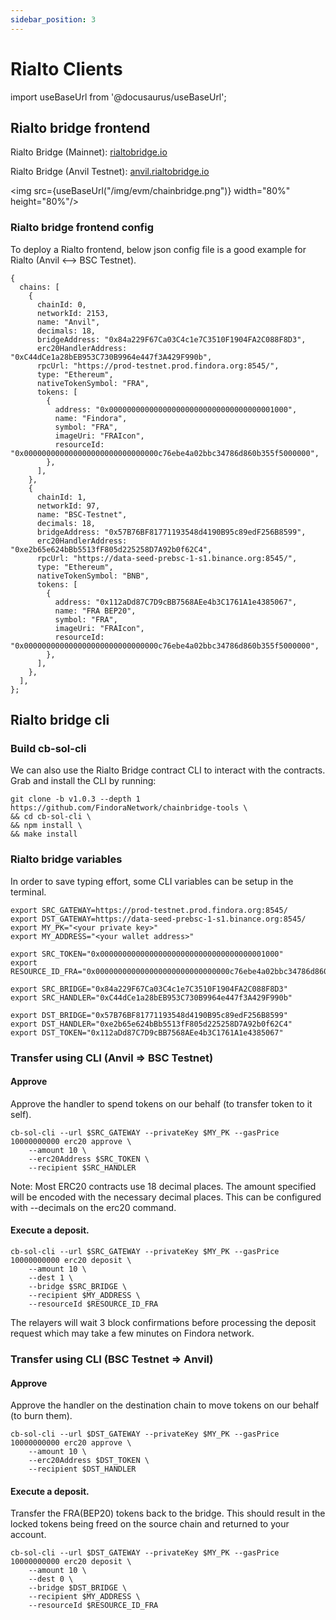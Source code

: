 ```yaml
---
sidebar_position: 3
---
```


# Rialto Clients

import useBaseUrl from '@docusaurus/useBaseUrl';

## Rialto bridge frontend

Rialto Bridge (Mainnet): [rialtobridge.io](https://rialtobridge.io)

Rialto Bridge (Anvil Testnet): [anvil.rialtobridge.io](https://anvil.rialtobridge.io)

<img src={useBaseUrl("/img/evm/chainbridge.png")} width="80%" height="80%"/>

### Rialto bridge frontend config
To deploy a Rialto frontend, below json config file is a good example for Rialto (Anvil <--> BSC Testnet).

```
{
  chains: [
    {
      chainId: 0,
      networkId: 2153,
      name: "Anvil",
      decimals: 18,
      bridgeAddress: "0x84a229F67Ca03C4c1e7C3510F1904FA2C088F8D3",
      erc20HandlerAddress: "0xC44dCe1a28bEB953C730B9964e447f3A429F990b",
      rpcUrl: "https://prod-testnet.prod.findora.org:8545/",
      type: "Ethereum",
      nativeTokenSymbol: "FRA",
      tokens: [
        {
          address: "0x0000000000000000000000000000000000001000",
          name: "Findora",
          symbol: "FRA",
          imageUri: "FRAIcon",
          resourceId: "0x000000000000000000000000000000c76ebe4a02bbc34786d860b355f5000000",
        },
      ],
    },
    {
      chainId: 1,
      networkId: 97,
      name: "BSC-Testnet",
      decimals: 18,
      bridgeAddress: "0x57B76BF81771193548d4190B95c89edF256B8599",
      erc20HandlerAddress: "0xe2b65e624bBb5513fF805d225258D7A92b0f62C4",
      rpcUrl: "https://data-seed-prebsc-1-s1.binance.org:8545/",
      type: "Ethereum",
      nativeTokenSymbol: "BNB",
      tokens: [
        {
          address: "0x112aDd87C7D9cBB7568AEe4b3C1761A1e4385067",
          name: "FRA BEP20",
          symbol: "FRA",
          imageUri: "FRAIcon",
          resourceId: "0x000000000000000000000000000000c76ebe4a02bbc34786d860b355f5000000",
        },
      ],
    },
  ],
};
```

## Rialto bridge cli

### Build cb-sol-cli

We can also use the Rialto Bridge contract CLI to interact with the contracts. Grab and install the CLI by running:

```
git clone -b v1.0.3 --depth 1 https://github.com/FindoraNetwork/chainbridge-tools \
&& cd cb-sol-cli \
&& npm install \
&& make install
```

### Rialto bridge variables
In order to save typing effort, some CLI variables can be setup in the terminal.

```
export SRC_GATEWAY=https://prod-testnet.prod.findora.org:8545/
export DST_GATEWAY=https://data-seed-prebsc-1-s1.binance.org:8545/
export MY_PK="<your private key>"
export MY_ADDRESS="<your wallet address>"

export SRC_TOKEN="0x0000000000000000000000000000000000001000"
export RESOURCE_ID_FRA="0x000000000000000000000000000000c76ebe4a02bbc34786d860b355f5000000"

export SRC_BRIDGE="0x84a229F67Ca03C4c1e7C3510F1904FA2C088F8D3"
export SRC_HANDLER="0xC44dCe1a28bEB953C730B9964e447f3A429F990b"

export DST_BRIDGE="0x57B76BF81771193548d4190B95c89edF256B8599"
export DST_HANDLER="0xe2b65e624bBb5513fF805d225258D7A92b0f62C4"
export DST_TOKEN="0x112aDd87C7D9cBB7568AEe4b3C1761A1e4385067"
```


### Transfer using CLI (Anvil => BSC Testnet)

#### Approve
Approve the handler to spend tokens on our behalf (to transfer token to it self).

```
cb-sol-cli --url $SRC_GATEWAY --privateKey $MY_PK --gasPrice 10000000000 erc20 approve \
    --amount 10 \
    --erc20Address $SRC_TOKEN \
    --recipient $SRC_HANDLER
```
Note: Most ERC20 contracts use 18 decimal places. The amount specified will be encoded with the necessary decimal places. This can be configured with --decimals on the erc20 command.

#### Execute a deposit.
```
cb-sol-cli --url $SRC_GATEWAY --privateKey $MY_PK --gasPrice 10000000000 erc20 deposit \
    --amount 10 \
    --dest 1 \
    --bridge $SRC_BRIDGE \
    --recipient $MY_ADDRESS \
    --resourceId $RESOURCE_ID_FRA
```
The relayers will wait 3 block confirmations before processing the deposit request which may take a few minutes on Findora network.


### Transfer using CLI (BSC Testnet => Anvil)

#### Approve
Approve the handler on the destination chain to move tokens on our behalf (to burn them).
```
cb-sol-cli --url $DST_GATEWAY --privateKey $MY_PK --gasPrice 10000000000 erc20 approve \
    --amount 10 \
    --erc20Address $DST_TOKEN \
    --recipient $DST_HANDLER
```

#### Execute a deposit.
Transfer the FRA(BEP20) tokens back to the bridge. This should result in the locked tokens being freed on the source chain and returned to your account.
```
cb-sol-cli --url $DST_GATEWAY --privateKey $MY_PK --gasPrice 10000000000 erc20 deposit \
    --amount 10 \
    --dest 0 \
    --bridge $DST_BRIDGE \
    --recipient $MY_ADDRESS \
    --resourceId $RESOURCE_ID_FRA
```

